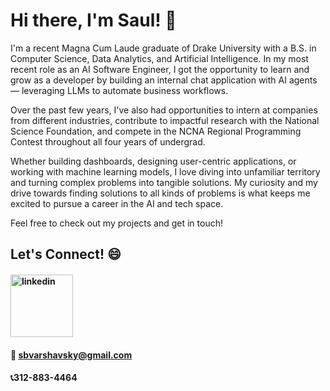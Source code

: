 # Hi there, I'm Saul! 👋

I'm a recent Magna Cum Laude graduate of Drake University with a B.S. in Computer Science, Data Analytics, and Artificial Intelligence. In my most recent role as an AI Software Engineer, I got the opportunity to learn and grow as a developer by building an internal chat application with AI agents — leveraging LLMs to automate business workflows. 

Over the past few years, I've also had opportunities to intern at companies from different industries, contribute to impactful research with the National Science Foundation, and compete in the NCNA Regional Programming Contest throughout all four years of undergrad.

Whether building dashboards, designing user-centric applications, or working with machine learning models, I love diving into unfamiliar territory and turning complex problems into tangible solutions. My curiosity and my drive towards finding solutions to all kinds of problems is what keeps me excited to pursue a career in the AI and tech space.

Feel free to check out my projects and get in touch!

## Let's Connect! 😄
#### [<img src='https://logosmarcas.net/wp-content/uploads/2020/04/Linkedin-Logo.png' alt='linkedin' height='100'>](https://www.linkedin.com/in/saul-v-117a28105/)
#### 📧 sbvarshavsky@gmail.com
#### 📞312-883-4464
